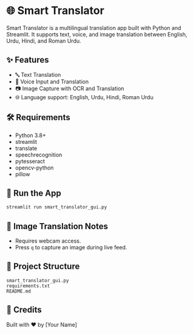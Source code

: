 # 🌐 Smart Translator

Smart Translator is a multilingual translation app built with Python and Streamlit. It supports text, voice, and image translation between English, Urdu, Hindi, and Roman Urdu.

## ✨ Features

- 🔤 Text Translation
- 🎤 Voice Input and Translation
- 📷 Image Capture with OCR and Translation
- 🌐 Language support: English, Urdu, Hindi, Roman Urdu

## 🛠️ Requirements

- Python 3.8+
- streamlit
- translate
- speechrecognition
- pytesseract
- opencv-python
- pillow

## 🚀 Run the App

```bash
streamlit run smart_translator_gui.py
```

## 📸 Image Translation Notes

- Requires webcam access.
- Press `q` to capture an image during live feed.

## 📂 Project Structure

```
smart_translator_gui.py
requirements.txt
README.md
```

## 🧠 Credits

Built with ❤️ by [Your Name]
